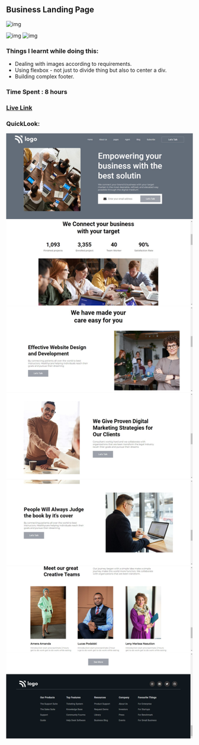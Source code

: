 ## Business Landing Page
![img](https://img.shields.io/badge/ineuron-FullStackJS-blue)

![img](https://img.shields.io/badge/HTML-5-brightgreen)
![img](https://img.shields.io/badge/CSS-3-brightgreen)

### Things I learnt while doing this:
- Dealing with images according to requirements.
- Using flexbox - not just to divide thing but also to center a div.
- Building complex footer.

### Time Spent : 8 hours

### [Live Link](https://01-12-business-landing-page.netlify.app/)

### QuickLook:
![img](./Assets/QuickLook/ss-1.png)
![img](./Assets/QuickLook/ss-2.png)
![img](./Assets/QuickLook/ss-3.png)
![img](./Assets/QuickLook/ss-4.png)
![img](./Assets/QuickLook/ss-5.png)
![img](./Assets/QuickLook/ss-6.png)
![img](./Assets/QuickLook/ss-7.png)
